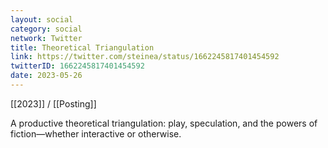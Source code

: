 ```yaml
---
layout: social
category: social
network: Twitter
title: Theoretical Triangulation
link: https://twitter.com/steinea/status/1662245817401454592
twitterID: 1662245817401454592
date: 2023-05-26
---
```


[[2023]] / [[Posting]]

A productive theoretical triangulation: play, speculation, and the powers of fiction—whether interactive or otherwise.
